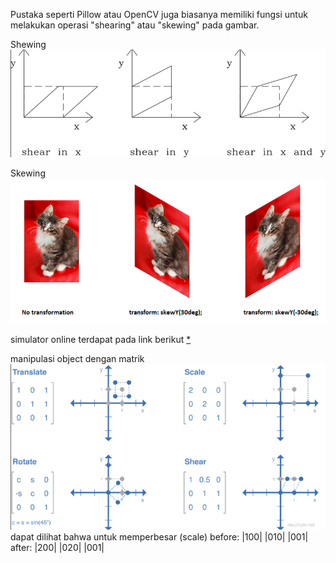 Pustaka seperti Pillow atau OpenCV juga biasanya memiliki fungsi untuk melakukan operasi "shearing" atau "skewing" pada gambar.

Shewing
![57113463c412ef76f32c37286182f66c.png](../../../_resources/57113463c412ef76f32c37286182f66c.png)

Skewing
![024987095e30e24cdd69f65eee08c286.png](../../../_resources/024987095e30e24cdd69f65eee08c286.png)

simulator online terdapat pada link berikut [*](https://web.ma.utexas.edu/users/ysulyma/matrix/)

manipulasi object dengan matrik
![d0c9b5897c8886ffbf8b7e5c3e5f8296.png](../../../_resources/d0c9b5897c8886ffbf8b7e5c3e5f8296.png)
dapat dilihat bahwa untuk memperbesar (scale)
before:
|100|
|010|
|001|
after:
|200|
|020|
|001|


